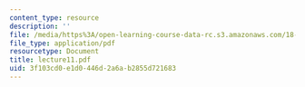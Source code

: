 ```yaml
---
content_type: resource
description: ''
file: /media/https%3A/open-learning-course-data-rc.s3.amazonaws.com/18-366-random-walks-and-diffusion-fall-2006/3f103cd0e1d0446d2a6ab2855d721683_lecture11.pdf
file_type: application/pdf
resourcetype: Document
title: lecture11.pdf
uid: 3f103cd0-e1d0-446d-2a6a-b2855d721683
---
```

